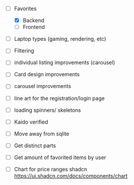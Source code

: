 - [ ] Favorites
  - [x] Backend
  - [ ] Frontend
- [ ] Laptop types (gaming, rendering, etc)
- [ ] Filtering
- [ ] individual listing improvements (carousel)
- [ ] Card design improvements
- [ ] carousel improvements
- [ ] line art for the registration/login page
- [ ] loading spinners/ skeletons

- [ ] Kaido verified
- [ ] Move away from sqlite

- [ ] Get distinct parts
- [ ] Get amount of favorited items by user

- [ ] Chart for price ranges shadcn https://ui.shadcn.com/docs/components/chart
